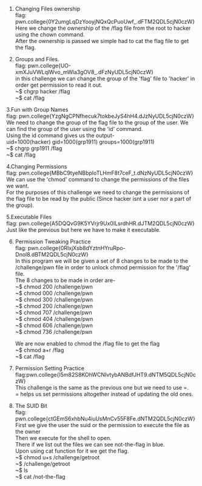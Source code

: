 1. Changing Files ownership<br/>
   flag: pwn.college{0Y2umgLqDzYooyjNQxQcPuoUwf_.dFTM2QDL5cjN0czW}<br/>
   Here we change the ownership of the /flag file from the root to hacker using the chown command.<br/>
   After the ownership is passed we simple had to cat the flag file to get the flag.<br/>

2. Groups and Files.<br/>
   flag: pwn.college{UO-xmXJuVWLqlWvo_mWla3gOV8_.dFzNyUDL5cjN0czW}<br/>
   in this challenge we can change the group of the 'flag' file to 'hacker' in order get permission to read it out.<br/>
  ~$ chgrp hacker /flag<br/>
  ~$ cat /flag<br/>

3.Fun with Group Names<br/>
  flag: pwn.college{YzgNgCPNfhecuk7tokbeJyS4hH4.dJzNyUDL5cjN0czW}<br/>
  We need to change the group of the flag file to the group of the user. We can find the group of the user using the 'id' command.<br/>
Using the id command gives us the output-<br/>
uid=1000(hacker) gid=1000(grp1911) groups=1000(grp1911)<br/>
~$ chgrp grp1911 /flag<br/>
~$ cat /flag<br/>

4.Changing Permissions<br/>
flag: pwn.college{MBbC9tyeNBbpIoTLHmF8t7ceF_t.dNzNyUDL5cjN0czW}<br/>
We can use the 'chmod' command to change the permissions of the files we want.<br/>
For the purposes of this challenge we need to change the permissions of the flag file to be read by the public (Since hacker isnt a user nor a part of the group).<br/>

5.Executable Files<br/>
flag: pwn.college{A5DQQvG9K5YVrjr9Ux0ILsrdhHR.dJTM2QDL5cjN0czW}<br/>
Just like the previous but here we have to make it executable.<br/>

6. Permission Tweaking Practice<br/>
   flag: pwn.college{0RIxjXsb8dYztnHYruRpo-Dnol8.dBTM2QDL5cjN0czW}<br/>
   In this program we will be given a set of 8 changes to be made to the /challenge/pwn file in order to unlock chmod permission for the '/flag' file.<br/>
    The 8 changes to be made in order are-<br/>
    ~$ chmod 200 /challenge/pwn<br/>
    ~$ chmod 000 /challenge/pwn<br/>
    ~$ chmod 300 /challenge/pwn<br/>
    ~$ chmod 200 /challenge/pwn<br/>
    ~$ chmod 707 /challenge/pwn<br/>
    ~$ chmod 404 /challenge/pwn<br/>
    ~$ chmod 606 /challenge/pwn<br/>
    ~$ chmod 736 /challenge/pwn<br/>

   We are now enabled to chmod the /flag file to get the flag<br/>
   ~$ chmod a+r /flag<br/>
   ~$ cat /flag<br/>

7. Permission Setting Practice<br/>
   flag:pwn.college{I5m82S8KOhWCNIvtybANBdfJHT9.dNTM5QDL5cjN0czW}<br/>
   This challenge is the same as the previous one but we need to use =.<br/>
   = helps us set permissions altogether instead of updating the old ones.<br/>

8. The SUID Bit<br/>
   flag: pwn.college{ctGEmS6xhbNu4iuUsMnCv55F8Fe.dNTM2QDL5cjN0czW}<br/>
   First we give the user the suid or the permission to execute the file as the owner<br/>
   Then we execute for the shell to open.<br/>
   There if we list out the files we can see not-the-flag in blue.<br/>
   Upon using cat function for it we get the flag.<br/>
    ~$ chmod u+s /challenge/getroot<br/>
    ~$ /challenge/getroot<br/>
    ~$ ls<br/>
    ~$ cat /not-the-flag<br/>
